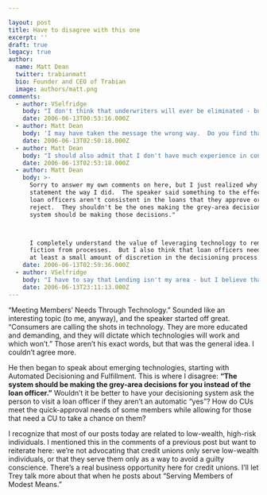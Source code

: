 ```yaml
---

layout: post
title: Have to disagree with this one
excerpt: ''
draft: true
legacy: true
author:
  name: Matt Dean
  twitter: trabianmatt
  bio: Founder and CEO of Trabian
  image: authors/matt.png
comments:
  - author: VSelfridge
    body: "I don't think that underwriters will ever be eliminated - but taking more \"easy\" underwriting decisions off their plate by gathering secondary info (if they aren't able to \"get to yes\" using the basic information) - can only help us use our underwriting staff to personally review (and hopefully approve) more member loan applications..."
    date: 2006-06-13T00:53:16.000Z
  - author: Matt Dean
    body: 'I may have taken the message the wrong way.  Do you find that loans that are denied using the automated systems are then considered on a case-by-case basis by the underwriting staff, or is a rejection by the decisioning system the final word?'
    date: 2006-06-13T02:50:18.000Z
  - author: Matt Dean
    body: "I should also admit that I don't have much experience in consumer lending, other than what I've learned while working on sites for our CU clients (and while obtaining personal loans).  So please help me catch up -- I enjoy learning about all aspects of the industry."
    date: 2006-06-13T02:53:18.000Z
  - author: Matt Dean
    body: >-
      Sorry to answer my own comments on here, but I just realized why I took the
      statement the way I did.  The speaker said something to the effect of "your
      loan officers aren't consistent in the loans that they approve or
      reject.  They shouldn't be the ones making the grey-area decisions.  The
      system should be making those decisions."



      I completely understand the value of leveraging technology to remove
      fiction from processes.  But I also think that loan officers need to have
      at least a small amount of discretion in the decisioning process.
    date: 2006-06-13T02:59:36.000Z
  - author: VSelfridge
    body: "I have to say that Lending isn't my area - but I believe that the more we can automate the \"yes\" decisions - even the \"counter-offer yes\" decisions - that leaves more time for the underwriters to dig in to \"borderline counter-offer yes\" cases.... "
    date: 2006-06-13T23:11:13.000Z
---
```


<p>&#8220;Meeting Members&#8217; Needs Through Technology.&#8221;  Sounded like an interesting topic (to me, anyway), and the speaker started off great.  &#8220;Consumers are calling the shots in technology.  They are more educated and demanding, and they will dictate which technologies will work and which won&#8217;t.&#8221;  Those aren&#8217;t his exact words, but that was the general idea.  I couldn&#8217;t agree more.</p>
<p>He then began to speak about emerging technologies, starting with Automated Decisioning and Fulfillment.  This is where I disagree: <strong>&#8220;The system should be making the grey-area decisions for you instead of the loan officer.&#8221;</strong>  Wouldn&#8217;t it be better to have your decisioning system ask the person to visit a loan officer if they aren&#8217;t an automatic &#8220;yes&#8221;?  How do CUs meet the quick-approval needs of some members while allowing for those that need a CU to take a chance on them?</p>
<p>I recognize that most of our posts today are related to low-wealth, high-risk individuals.  I mentioned this in the comments of a previous post but want to reiterate here: we&#8217;re not advocating that credit unions only serve low-wealth individuals, or that they serve them only as a way to avoid a guilty conscience.  There&#8217;s a real business opportunity here for credit unions.  I&#8217;ll let Trey talk more about that when he posts about &#8220;Serving Members of Modest Means.&#8221;</p>
